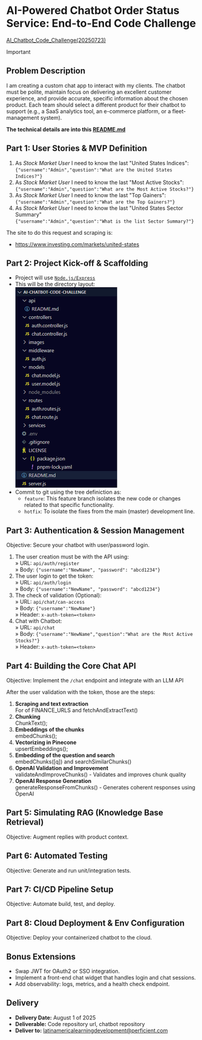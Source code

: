 # AI-Powered Chatbot Order Status Service: End-to-End Code Challenge

[AI_Chatbot_Code_Challenge(20250723)](
https://docs.google.com/document/d/1zZCIyEbKMMtyfb0tmi_OF0-P2THC3_Jp_qK894VxS1w/edit?tab=t.0)

>[!IMPORTANT]
>
> ## Problem Description
>
>I am creating a custom chat app to interact with my clients. The chatbot must be polite, maintain focus on delivering an excellent customer experience, and provide accurate, specific information about the chosen product. Each team should select a different product for their chatbot to support (e.g., a SaaS analytics tool, an e-commerce platform, or a fleet-management system).
>
>**The technical details are into this [README.md](api/README.md)**
>
> ## Part 1: User Stories & MVP Definition
>
> 1. As _Stock Market User_ I need to know the last "United States Indices": </br> `{"username":"Admin","question":"What are the United States Indices?"}`
> 2. As _Stock Market User_ I need to know the last "Most Active Stocks": </br> `{"username":"Admin","question":"What are the Most Active Stocks?"}`
> 3. As _Stock Market User_ I need to know the last "Top Gainers": </br> `{"username":"Admin","question":"What are the Top Gainers?"}`
> 4. As _Stock Market User_ I need to know the last "United States Sector Summary" </br> `{"username":"Admin","question":"What is the list Sector Summary?"}`
>
> The site to do this request and scraping is:
> * <https://www.investing.com/markets/united-states>
>
> ## Part 2: Project Kick-off & Scaffolding
>
>* Project will use [`Node.js/Express`](https://expressjs.com/)
>* This will be the directory layout: </br> ![Layout of the project](images/2025-07-28_174216.png "Layout of the project")
>* Commit to git using the tree definiction as:
>   * `feature`: This feature branch isolates the new code or changes related to that specific functionality.
>   * `hotfix`: To isolate the fixes from the main (master) development line.
>
> ## Part 3: Authentication & Session Management
>
> Objective: Secure your chatbot with user/password login.
>
> 1. The user creation must be with the API using: </br> » URL:  `api/auth/register` </br> » Body: `{"username":"NewName", "password": "abcd1234"}`
> 2. The user login to get the token: </br> » URL: `api/auth/login` </br> » Body: `{"username":"NewName", "password": "abcd1234"}`
> 3. The check of validation (Optional): </br> » URL: `api/chat/can-access` </br> » Body: `{"username":"NewName"}` </br> » Header: `x-auth-token=<token>`
> 4. Chat with Chatbot: </br> » URL: `api/chat` </br> » Body: `{"username":"NewName","question":"What are the Most Active Stocks?"}` </br> » Header: `x-auth-token=<token>`
>
> ## Part 4: Building the Core Chat API
>
> Objective: Implement the `/chat` endpoint and integrate with an LLM API
>
> After the user validation with the token, those are the steps:
> 1. **Scraping and text extraction**</br> For of FINANCE_URLS and fetchAndExtractText()
> 2. **Chunking** </br>ChunkText();
> 3. **Embeddings of the chunks** </br> embedChunks();
> 4. **Vectorizing in Pinecone** </br> upsertEmbeddings();
> 5. **Embedding of the question and search** </br> embedChunks([q]) and searchSimilarChunks()
> 6. **OpenAI Validation and Improvement** </br> validateAndImproveChunks() - Validates and improves chunk quality
> 7. **OpenAI Response Generation** </br> generateResponseFromChunks() - Generates coherent responses using OpenAI
>
> ## Part 5: Simulating RAG (Knowledge Base Retrieval)
>
> Objective: Augment replies with product context.
>
> ## Part 6: Automated Testing
>
> Objective: Generate and run unit/integration tests.
>
> ## Part 7: CI/CD Pipeline Setup
>
> Objective: Automate build, test, and deploy.
>
> ## Part 8: Cloud Deployment & Env Configuration
>
> Objective: Deploy your containerized chatbot to the cloud.
>
> ## Bonus Extensions
>
> * Swap JWT for OAuth2 or SSO integration.
> * Implement a front-end chat widget that handles login and chat sessions.
> * Add observability: logs, metrics, and a health check endpoint.
>
> ## Delivery
>
> * **Delivery Date:** August 1 of 2025
> * **Deliverable:** Code repository url, chatbot repository
> * **Deliver to:** <latinamericalearningdevelopment@perficient.com>
